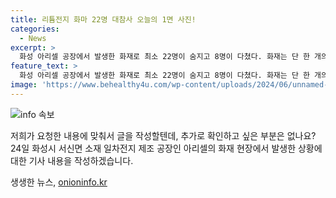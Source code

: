 ```yaml
---
title: 리튬전지 화마 22명 대참사 오늘의 1면 사진!
categories:
  - News
excerpt: >
  화성 아리셀 공장에서 발생한 화재로 최소 22명이 숨지고 8명이 다쳤다. 화재는 단 한 개의 배터리 셀에서 시작해 15초 만에 거대한 화염으로 번져 참변을 일으켰다. 사망자 중에는 심정지 상태에서 발견돼 병원으로 옮겨졌지만 끝내 목숨을 잃은 근로자도 있었다. 추가적인 수색 작업으로 더 많은 희생자가 발견됐으며, 여전히 실종자 1명을 찾는 수색 작업이 계속되고 있다.
feature_text: >
  화성 아리셀 공장에서 발생한 화재로 최소 22명이 숨지고 8명이 다쳤다. 화재는 단 한 개의 배터리 셀에서 시작해 15초 만에 거대한 화염으로 번져 참변을 일으켰다. 사망자 중에는 심정지 상태에서 발견돼 병원으로 옮겨졌지만 끝내 목숨을 잃은 근로자도 있었다. 추가적인 수색 작업으로 더 많은 희생자가 발견됐으며, 여전히 실종자 1명을 찾는 수색 작업이 계속되고 있다.
image: 'https://www.behealthy4u.com/wp-content/uploads/2024/06/unnamed-file.png'
---
```


<p><img src="https://www.behealthy4u.com/wp-content/uploads/2024/06/unnamed-file.png" alt="info 속보" /></p>

<p>저희가 요청한 내용에 맞춰서 글을 작성할텐데, 추가로 확인하고 싶은 부분은 없나요? 24일 화성시 서신면 소재 일차전지 제조 공장인 아리셀의 화재 현장에서 발생한 상황에 대한 기사 내용을 작성하겠습니다.</p>
생생한 뉴스, <a href="https://onioninfo.kr" rel="dofollow">onioninfo.kr</a>


